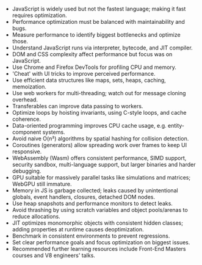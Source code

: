 - JavaScript is widely used but not the fastest language; making it fast requires optimization.
- Performance optimization must be balanced with maintainability and bugs.
- Measure performance to identify biggest bottlenecks and optimize those.
- Understand JavaScript runs via interpreter, bytecode, and JIT compiler.
- DOM and CSS complexity affect performance but focus was on JavaScript.
- Use Chrome and Firefox DevTools for profiling CPU and memory.
- 'Cheat' with UI tricks to improve perceived performance.
- Use efficient data structures like maps, sets, heaps, caching, memoization.
- Use web workers for multi-threading; watch out for message cloning overhead.
- Transferables can improve data passing to workers.
- Optimize loops by hoisting invariants, using C-style loops, and cache coherence.
- Data-oriented programming improves CPU cache usage, e.g. entity-component systems.
- Avoid naive O(n²) algorithms by spatial hashing for collision detection.
- Coroutines (generators) allow spreading work over frames to keep UI responsive.
- WebAssembly (Wasm) offers consistent performance, SIMD support, security sandbox, multi-language support, but larger binaries and harder debugging.
- GPU suitable for massively parallel tasks like simulations and matrices; WebGPU still immature.
- Memory in JS is garbage collected; leaks caused by unintentional globals, event handlers, closures, detached DOM nodes.
- Use heap snapshots and performance monitors to detect leaks.
- Avoid thrashing by using scratch variables and object pools/arenas to reduce allocations.
- JIT optimizes monomorphic objects with consistent hidden classes; adding properties at runtime causes deoptimization.
- Benchmark in consistent environments to prevent regressions.
- Set clear performance goals and focus optimization on biggest issues.
- Recommended further learning resources include Front-End Masters courses and V8 engineers' talks.